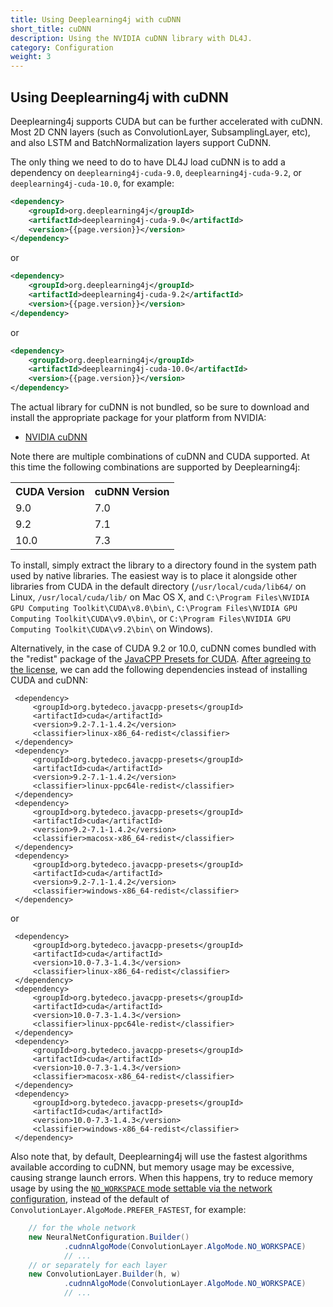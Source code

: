 ```yaml
---
title: Using Deeplearning4j with cuDNN
short_title: cuDNN
description: Using the NVIDIA cuDNN library with DL4J.
category: Configuration
weight: 3
---
```


## Using Deeplearning4j with cuDNN

Deeplearning4j supports CUDA but can be further accelerated with cuDNN. Most 2D CNN layers (such as ConvolutionLayer, SubsamplingLayer, etc), and also LSTM and BatchNormalization layers support CuDNN.

The only thing we need to do to have DL4J load cuDNN is to add a dependency on `deeplearning4j-cuda-9.0`, `deeplearning4j-cuda-9.2`, or `deeplearning4j-cuda-10.0`, for example:

```xml
<dependency>
	<groupId>org.deeplearning4j</groupId>
	<artifactId>deeplearning4j-cuda-9.0</artifactId>
	<version>{{page.version}}</version>
</dependency>
```

or
```xml
<dependency>
	<groupId>org.deeplearning4j</groupId>
	<artifactId>deeplearning4j-cuda-9.2</artifactId>
	<version>{{page.version}}</version>
</dependency>
```

or
```xml
<dependency>
	<groupId>org.deeplearning4j</groupId>
	<artifactId>deeplearning4j-cuda-10.0</artifactId>
	<version>{{page.version}}</version>
</dependency>
```

The actual library for cuDNN is not bundled, so be sure to download and install the appropriate package for your platform from NVIDIA:

* [NVIDIA cuDNN](https://developer.nvidia.com/cudnn)

Note there are multiple combinations of cuDNN and CUDA supported. At this time the following combinations are supported by Deeplearning4j:
<table style="width:60%">
	<tr>
		<th>CUDA Version</th>
		<th>cuDNN Version</th>
	</tr>
	<tr><td>9.0</td><td>7.0</td></tr>
	<tr><td>9.2</td><td>7.1</td></tr>
	<tr><td>10.0</td><td>7.3</td></tr>
</table>

 
 To install, simply extract the library to a directory found in the system path used by native libraries. The easiest way is to place it alongside other libraries from CUDA in the default directory (`/usr/local/cuda/lib64/` on Linux, `/usr/local/cuda/lib/` on Mac OS X, and `C:\Program Files\NVIDIA GPU Computing Toolkit\CUDA\v8.0\bin\`, `C:\Program Files\NVIDIA GPU Computing Toolkit\CUDA\v9.0\bin\`, or `C:\Program Files\NVIDIA GPU Computing Toolkit\CUDA\v9.2\bin\` on Windows).

Alternatively, in the case of CUDA 9.2 or 10.0, cuDNN comes bundled with the "redist" package of the [JavaCPP Presets for CUDA](https://github.com/bytedeco/javacpp-presets/tree/master/cuda). [After agreeing to the license](https://github.com/bytedeco/javacpp-presets/tree/master/cuda#license-agreements), we can add the following dependencies instead of installing CUDA and cuDNN:

	 <dependency>
	     <groupId>org.bytedeco.javacpp-presets</groupId>
	     <artifactId>cuda</artifactId>
	     <version>9.2-7.1-1.4.2</version>
	     <classifier>linux-x86_64-redist</classifier>
	 </dependency>
	 <dependency>
	     <groupId>org.bytedeco.javacpp-presets</groupId>
	     <artifactId>cuda</artifactId>
	     <version>9.2-7.1-1.4.2</version>
	     <classifier>linux-ppc64le-redist</classifier>
	 </dependency>
	 <dependency>
	     <groupId>org.bytedeco.javacpp-presets</groupId>
	     <artifactId>cuda</artifactId>
	     <version>9.2-7.1-1.4.2</version>
	     <classifier>macosx-x86_64-redist</classifier>
	 </dependency>
	 <dependency>
	     <groupId>org.bytedeco.javacpp-presets</groupId>
	     <artifactId>cuda</artifactId>
	     <version>9.2-7.1-1.4.2</version>
	     <classifier>windows-x86_64-redist</classifier>
	 </dependency>

or

	 <dependency>
	     <groupId>org.bytedeco.javacpp-presets</groupId>
	     <artifactId>cuda</artifactId>
	     <version>10.0-7.3-1.4.3</version>
	     <classifier>linux-x86_64-redist</classifier>
	 </dependency>
	 <dependency>
	     <groupId>org.bytedeco.javacpp-presets</groupId>
	     <artifactId>cuda</artifactId>
	     <version>10.0-7.3-1.4.3</version>
	     <classifier>linux-ppc64le-redist</classifier>
	 </dependency>
	 <dependency>
	     <groupId>org.bytedeco.javacpp-presets</groupId>
	     <artifactId>cuda</artifactId>
	     <version>10.0-7.3-1.4.3</version>
	     <classifier>macosx-x86_64-redist</classifier>
	 </dependency>
	 <dependency>
	     <groupId>org.bytedeco.javacpp-presets</groupId>
	     <artifactId>cuda</artifactId>
	     <version>10.0-7.3-1.4.3</version>
	     <classifier>windows-x86_64-redist</classifier>
	 </dependency>

Also note that, by default, Deeplearning4j will use the fastest algorithms available according to cuDNN, but memory usage may be excessive, causing strange launch errors. When this happens, try to reduce memory usage by using the [`NO_WORKSPACE` mode settable via the network configuration](/api/{{page.version}}/org/deeplearning4j/nn/conf/layers/ConvolutionLayer.Builder.html#cudnnAlgoMode-org.deeplearning4j.nn.conf.layers.ConvolutionLayer.AlgoMode-), instead of the default of `ConvolutionLayer.AlgoMode.PREFER_FASTEST`, for example:

```java
    // for the whole network
    new NeuralNetConfiguration.Builder()
            .cudnnAlgoMode(ConvolutionLayer.AlgoMode.NO_WORKSPACE)
            // ...
    // or separately for each layer
    new ConvolutionLayer.Builder(h, w)
            .cudnnAlgoMode(ConvolutionLayer.AlgoMode.NO_WORKSPACE)
            // ...

```
